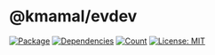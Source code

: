 # @kmamal/evdev

[![Package](https://img.shields.io/npm/v/%2540kmamal%252Fevdev)](https://www.npmjs.com/package/@kmamal/evdev)
[![Dependencies](https://img.shields.io/librariesio/release/npm/@kmamal/evdev)](https://libraries.io/npm/@kmamal%2Fevdev)
[![Count](https://badgen.net/bundlephobia/dependency-count/@kmamal/evdev)](https://bundlephobia.com/package/@kmamal/evdev)
[![License: MIT](https://img.shields.io/badge/License-MIT-yellow.svg)](https://opensource.org/licenses/MIT)
